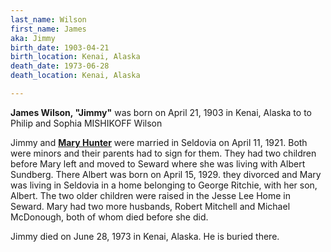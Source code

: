 ```yaml
---
last_name: Wilson
first_name: James
aka: Jimmy
birth_date: 1903-04-21
birth_location: Kenai, Alaska
death_date: 1973-06-28
death_location: Kenai, Alaska

---
```

**James Wilson, "Jimmy"** was born on April 21, 1903 in Kenai, Alaska to to Philip and Sophia MISHIKOFF Wilson

Jimmy and [**Mary Hunter**](./McDonough_Mary_Wilson.md) were married in Seldovia on April 11, 1921.  Both were minors and their parents had to sign for them.  They had two children before Mary left and moved to Seward where she was living with Albert Sundberg.  There Albert was born on April 15, 1929. they divorced and Mary was living in Seldovia in a home belonging to George Ritchie,  with her son, Albert. The two older children were raised in the Jesse Lee Home in Seward.  Mary had two more husbands, Robert Mitchell and Michael McDonough, both of whom died before she did.

 Jimmy died on June 28, 1973 in Kenai, Alaska.  He is buried there.
